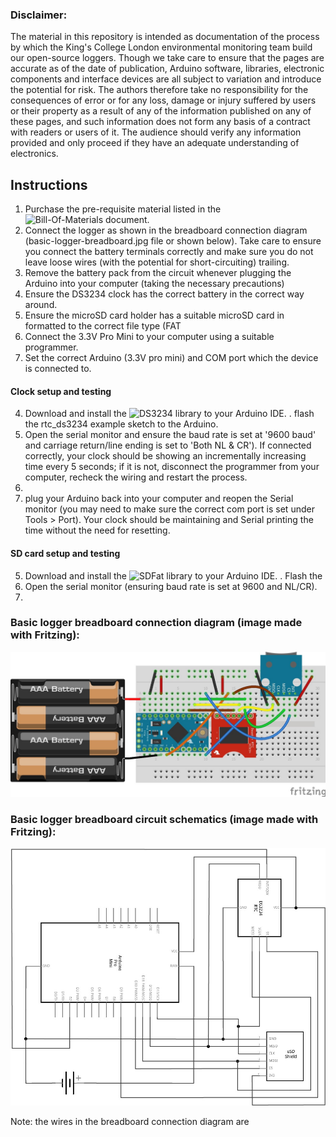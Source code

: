 ### Disclaimer: 
The material in this repository is intended as documentation of the process by which the King's College London environmental monitoring team build our open-source loggers. Though we take care to ensure that the pages are accurate as of the date of publication, Arduino software, libraries, electronic components and interface devices are all subject to variation and introduce the potential for risk. The authors therefore take no responsibility for the consequences of error or for any loss, damage or injury suffered by users or their property as a result of any of the information published on any of these pages, and such information does not form any basis of a contract with readers or users of it. The audience should verify any information provided and only proceed if they have an adequate understanding of electronics.

## Instructions
1. Purchase the pre-requisite material listed in the ![Bill-Of-Materials document]().
2. Connect the logger as shown in the breadboard connection diagram (basic-logger-breadboard.jpg file or shown below). Take care to ensure you connect the battery terminals correctly and make sure you do not leave loose wires (with the potential for short-circuiting) trailing.
3. Remove the battery pack from the circuit whenever plugging the Arduino into your computer (taking the necessary precautions)
4. Ensure the DS3234 clock has the correct battery in the correct way around.
5. Ensure the microSD card holder has a suitable microSD card in formatted to the correct file type (FAT
3. Connect the 3.3V Pro Mini to your computer using a suitable programmer.
4. Set the correct Arduino (3.3V pro mini) and COM port which the device is connected to.
#### Clock setup and testing
4. Download and install the ![DS3234 library](https://github.com/rodan/ds3234) to your Arduino IDE.
. flash the rtc_ds3234 example sketch to the Arduino.
5. Open the serial monitor and ensure the baud rate is set at '9600 baud' and carriage return/line ending is set to 'Both NL & CR'). If connected correctly, your clock should be showing an incrementally increasing time every 5 seconds; if it is not, disconnect the programmer from your computer, recheck the wiring and restart the process.
6. 
7. plug your Arduino back into your computer and reopen the Serial monitor (you may need to make sure the correct com port is set under Tools > Port). Your clock should be maintaining and Serial printing the time without the need for resetting.

#### SD card setup and testing
5. Download and install the ![SDFat library](https://github.com/greiman/SdFat) to your Arduino IDE.
. Flash the 
6. Open the serial monitor (ensuring baud rate is set at 9600 and NL/CR).
7. 


### Basic logger breadboard connection diagram (image made with Fritzing):

![Basic logger breadboard connection diagram](basic-logger-breadboard.jpg)  

### Basic logger breadboard circuit schematics (image made with Fritzing):

![Basic ](basic-logger-schematic.jpg)

Note: the wires in the breadboard connection diagram are 
